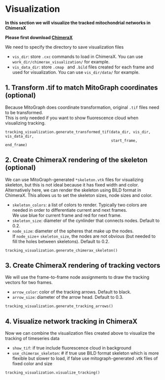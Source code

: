# Visualization
**In this section we will visualize the tracked mitochondrial networks in ChimeraX**

**Please first download [ChimeraX](https://www.cgl.ucsf.edu/chimerax/)**

We need to specify the directory to save visualization files
- `vis_dir`: store `.cxc` commands to load in ChimeraX. You can use `work_dir/chimerax_visualization/` for example.
- `vis_data_dir`: store `.cmap ` and `.bild` files created for each frame and used for visualization. You can use `vis_dir/data/` for example.

## 1. Transform .tif to match MitoGraph coordinates (optional)
Because MitoGraph does coordinate transformation, original `.tif` files need to be transformed.\
This is only needed if you want to show fluorescence cloud when visualizing tracking.
```
tracking_visualization.generate_transformed_tif(data_dir, vis_dir, vis_data_dir,
                                                start_frame, end_frame)
```

## 2. Create ChimeraX rendering of the skeleton (optional)
We can use MitoGraph-generated `*skeleton.vtk` files for visualizing skeleton, but this is not ideal because it has fixed width and color.\
Alternatively here, we can render the skeleton using BILD format in ChimeraX. This allows us to set the skeleton sizes, node sizes and color.
- `skeleton_colors`: a list of colors to render. Typically two colors are needed in order to differentiate current and next frames.\
We use blue for current frame and red for next frame.
- `skeleton_size`: diameter of the cynlinder that connects nodes. Default to 0.2.
- `node_size`: diameter of the spheres that make up the nodes. \
If `node_size`= `skeleton_size`, the nodes are not obvious (but needed to fill the holes between skeletons). Default to 0.2.
```
tracking_visualization.generate_chimerax_skeleton()
```

## 3. Create ChimeraX rendering of tracking vectors
We will use the frame-to-frame node assignments to draw the tracking vectors for two frames.
- `arrow_color`: color of the tracking arrows. Default to black.
- `arrow_size`: diameter of the arrow head. Default to 0.3.
```
tracking_visualization.generate_tracking_arrows()
```

## 4. Visualize network tracking in ChimeraX
Now we can combine the visualization files created above to visualize the tracking of timeseries data
- `show_tif`: if true include fluorescence cloud in background
- `use_chimerax_skeleton`: # if true use BILD format skeleton which is more flexible but slower to load, if false use mitograph-generated .vtk files of fixed color and size
```
tracking_visualization.visualize_tracking()
```
